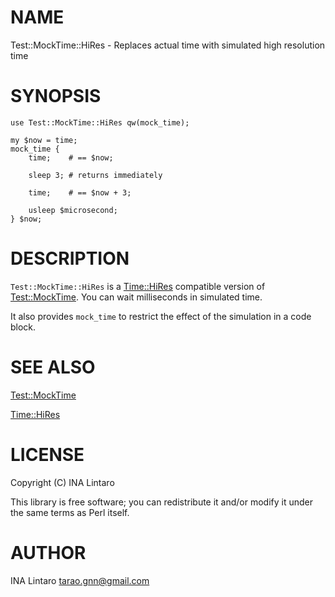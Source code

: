 # NAME

Test::MockTime::HiRes - Replaces actual time with simulated high resolution time

# SYNOPSIS

    use Test::MockTime::HiRes qw(mock_time);

    my $now = time;
    mock_time {
        time;    # == $now;

        sleep 3; # returns immediately

        time;    # == $now + 3;

        usleep $microsecond;
    } $now;

# DESCRIPTION

`Test::MockTime::HiRes` is a [Time::HiRes](https://metacpan.org/pod/Time::HiRes) compatible version of
[Test::MockTime](https://metacpan.org/pod/Test::MockTime).  You can wait milliseconds in simulated time.

It also provides `mock_time` to restrict the effect of the simulation
in a code block.

# SEE ALSO

[Test::MockTime](https://metacpan.org/pod/Test::MockTime)

[Time::HiRes](https://metacpan.org/pod/Time::HiRes)

# LICENSE

Copyright (C) INA Lintaro

This library is free software; you can redistribute it and/or modify
it under the same terms as Perl itself.

# AUTHOR

INA Lintaro <tarao.gnn@gmail.com>
